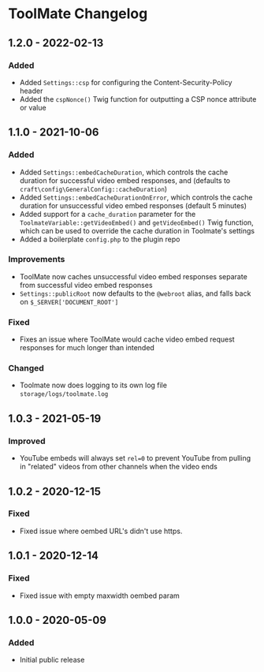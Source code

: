 # ToolMate Changelog

## 1.2.0 - 2022-02-13
### Added
- Added `Settings::csp` for configuring the Content-Security-Policy header
- Added the `cspNonce()` Twig function for outputting a CSP nonce attribute or value

## 1.1.0 - 2021-10-06

### Added  
- Added `Settings::embedCacheDuration`, which controls the cache duration for successful video embed responses, and (defaults to `craft\config\GeneralConfig::cacheDuration`)  
- Added `Settings::embedCacheDurationOnError`, which controls the cache duration for unsuccessful video embed responses (default 5 minutes)    
- Added support for a `cache_duration` parameter for the `ToolmateVariable::getVideoEmbed()` and `getVideoEmbed()` Twig function, which can be used to override the cache duration in Toolmate's settings  
- Added a boilerplate `config.php` to the plugin repo

### Improvements
- ToolMate now caches unsuccessful video embed responses separate from successful video embed responses    
- `Settings::publicRoot` now defaults to the `@webroot` alias, and falls back on `$_SERVER['DOCUMENT_ROOT']`   

### Fixed
- Fixes an issue where ToolMate would cache video embed request responses for much longer than intended   

### Changed
- Toolmate now does logging to its own log file `storage/logs/toolmate.log`

## 1.0.3 - 2021-05-19
### Improved  
- YouTube embeds will always set `rel=0` to prevent YouTube from pulling in "related" videos from other channels when the video ends  

## 1.0.2 - 2020-12-15
### Fixed
- Fixed issue where oembed URL's didn't use https. 

## 1.0.1 - 2020-12-14
### Fixed
- Fixed issue with empty maxwidth oembed param

## 1.0.0 - 2020-05-09

### Added
- Initial public release

